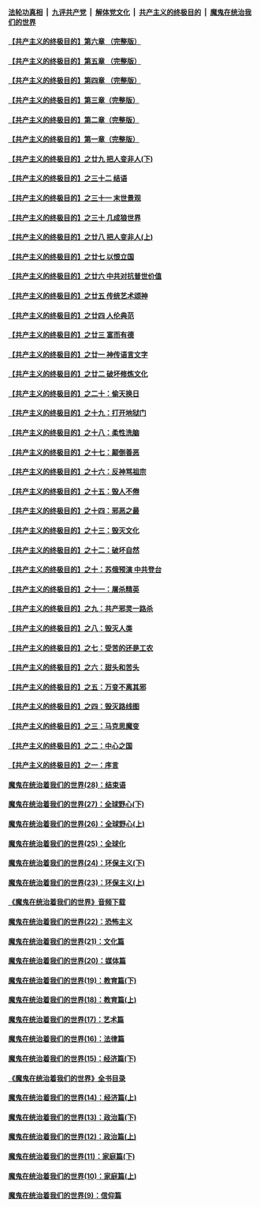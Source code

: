 ####  [法轮功真相](../../../../basic/blob/master/README.md?t=06122101) &nbsp;|&nbsp; [九评共产党](../../../../9ping.md/blob/master/README.md?t=06122101) &nbsp;|&nbsp; [解体党文化](../../../../jtdwh.md/blob/master/README.md?t=06122101)  &nbsp;|&nbsp; [共产主义的终极目的](../../../../gczydzjmd.md/blob/master/README.md?t=06122101) &nbsp;|&nbsp; [魔鬼在统治我们的世界](../../../../mgztzwmdsj.md/blob/master/README.md?t=06122101) 

#### [【共产主义的终极目的】第六章 （完整版）](../pages/nsc422/n11428913.md?t=06122101) 

#### [【共产主义的终极目的】第五章 （完整版）](../pages/nsc422/n11428912.md?t=06122101) 

#### [【共产主义的终极目的】第四章 （完整版）](../pages/nsc422/n11428907.md?t=06122101) 

#### [【共产主义的终极目的】第三章（完整版）](../pages/nsc422/n11428848.md?t=06122101) 

#### [【共产主义的终极目的】第二章（完整版）](../pages/nsc422/n11428831.md?t=06122101) 

#### [【共产主义的终极目的】第一章（完整版）](../pages/nsc422/n11417651.md?t=06122101) 

#### [【共产主义的终极目的】之廿九 把人变非人(下)](../pages/nsc422/n11344140.md?t=06122101) 

#### [【共产主义的终极目的】之三十二 结语](../pages/nsc422/n11360535.md?t=06122101) 

#### [【共产主义的终极目的】之三十一 末世景观](../pages/nsc422/n11351129.md?t=06122101) 

#### [【共产主义的终极目的】之三十 几成狼世界](../pages/nsc422/n11348280.md?t=06122101) 

#### [【共产主义的终极目的】之廿八 把人变非人(上)](../pages/nsc422/n11340492.md?t=06122101) 

#### [【共产主义的终极目的】之廿七 以恨立国](../pages/nsc422/n11336944.md?t=06122101) 

#### [【共产主义的终极目的】之廿六 中共对抗普世价值](../pages/nsc422/n11324785.md?t=06122101) 

#### [【共产主义的终极目的】之廿五 传统艺术颂神](../pages/nsc422/n11296396.md?t=06122101) 

#### [【共产主义的终极目的】之廿四 人伦典范](../pages/nsc422/n11296397.md?t=06122101) 

#### [【共产主义的终极目的】之廿三 富而有德](../pages/nsc422/n11283598.md?t=06122101) 

#### [【共产主义的终极目的】之廿一 神传语言文字](../pages/nsc422/n11263265.md?t=06122101) 

#### [【共产主义的终极目的】之廿二 破坏修炼文化](../pages/nsc422/n11245728.md?t=06122101) 

#### [【共产主义的终极目的】之二十：偷天换日](../pages/nsc422/n11238846.md?t=06122101) 

#### [【共产主义的终极目的】之十九：打开地狱门](../pages/nsc422/n11206376.md?t=06122101) 

#### [【共产主义的终极目的】之十八：柔性洗脑](../pages/nsc422/n11199994.md?t=06122101) 

#### [【共产主义的终极目的】之十七：颠倒善恶](../pages/nsc422/n11179782.md?t=06122101) 

#### [【共产主义的终极目的】之十六：反神骂祖宗](../pages/nsc422/n11166798.md?t=06122101) 

#### [【共产主义的终极目的】之十五：毁人不倦](../pages/nsc422/n11166792.md?t=06122101) 

#### [【共产主义的终极目的】之十四：邪恶之最](../pages/nsc422/n11150249.md?t=06122101) 

#### [【共产主义的终极目的】之十三：毁灭文化](../pages/nsc422/n11135227.md?t=06122101) 

#### [【共产主义的终极目的】之十二：破坏自然](../pages/nsc422/n11135214.md?t=06122101) 

#### [【共产主义的终极目的】之十：苏俄预演 中共登台](../pages/nsc422/n11118424.md?t=06122101) 

#### [【共产主义的终极目的】之十一：屠杀精英](../pages/nsc422/n11118442.md?t=06122101) 

#### [【共产主义的终极目的】之九：共产邪灵一路杀](../pages/nsc422/n11114139.md?t=06122101) 

#### [【共产主义的终极目的】之八：毁灭人类](../pages/nsc422/n11108503.md?t=06122101) 

#### [【共产主义的终极目的】之七：受苦的还是工农](../pages/nsc422/n11101809.md?t=06122101) 

#### [【共产主义的终极目的】之六：甜头和苦头](../pages/nsc422/n11096971.md?t=06122101) 

#### [【共产主义的终极目的】之五：万变不离其邪](../pages/nsc422/n11091285.md?t=06122101) 

#### [【共产主义的终极目的】之四：毁灭路线图](../pages/nsc422/n11086284.md?t=06122101) 

#### [【共产主义的终极目的】之三：马克思魔变](../pages/nsc422/n11061941.md?t=06122101) 

#### [【共产主义的终极目的】之二：中心之国](../pages/nsc422/n11047728.md?t=06122101) 

#### [【共产主义的终极目的】之一：序言](../pages/nsc422/n11086077.md?t=06122101) 

#### [魔鬼在统治着我们的世界(28)：结束语](../pages/nsc422/n10936246.md?t=06122101) 

#### [魔鬼在统治着我们的世界(27)：全球野心(下)](../pages/nsc422/n10928319.md?t=06122101) 

#### [魔鬼在统治着我们的世界(26)：全球野心(上)](../pages/nsc422/n10900318.md?t=06122101) 

#### [魔鬼在统治着我们的世界(25)：全球化](../pages/nsc422/n10788205.md?t=06122101) 

#### [魔鬼在统治着我们的世界(24)：环保主义(下)](../pages/nsc422/n10695307.md?t=06122101) 

#### [魔鬼在统治着我们的世界(23)：环保主义(上)](../pages/nsc422/n10688613.md?t=06122101) 

#### [《魔鬼在统治着我们的世界》音频下载](../pages/nsc422/n10635553.md?t=06122101) 

#### [魔鬼在统治着我们的世界(22)：恐怖主义](../pages/nsc422/n10614727.md?t=06122101) 

#### [魔鬼在统治着我们的世界(21)：文化篇](../pages/nsc422/n10597706.md?t=06122101) 

#### [魔鬼在统治着我们的世界(20)：媒体篇](../pages/nsc422/n10586579.md?t=06122101) 

#### [魔鬼在统治着我们的世界(19)：教育篇(下)](../pages/nsc422/n10564808.md?t=06122101) 

#### [魔鬼在统治着我们的世界(18)：教育篇(上)](../pages/nsc422/n10526970.md?t=06122101) 

#### [魔鬼在统治着我们的世界(17)：艺术篇](../pages/nsc422/n10499093.md?t=06122101) 

#### [魔鬼在统治着我们的世界(16)：法律篇](../pages/nsc422/n10485969.md?t=06122101) 

#### [魔鬼在统治着我们的世界(15)：经济篇(下)](../pages/nsc422/n10469975.md?t=06122101) 

#### [《魔鬼在统治着我们的世界》全书目录](../pages/nsc422/n10464261.md?t=06122101) 

#### [魔鬼在统治着我们的世界(14)：经济篇(上)](../pages/nsc422/n10457370.md?t=06122101) 

#### [魔鬼在统治着我们的世界(13)：政治篇(下)](../pages/nsc422/n10448270.md?t=06122101) 

#### [魔鬼在统治着我们的世界(12)：政治篇(上)](../pages/nsc422/n10444576.md?t=06122101) 

#### [魔鬼在统治着我们的世界(11)：家庭篇(下)](../pages/nsc422/n10440961.md?t=06122101) 

#### [魔鬼在统治着我们的世界(10)：家庭篇(上)](../pages/nsc422/n10435448.md?t=06122101) 

#### [魔鬼在统治着我们的世界(9)：信仰篇](../pages/nsc422/n10432159.md?t=06122101) 

